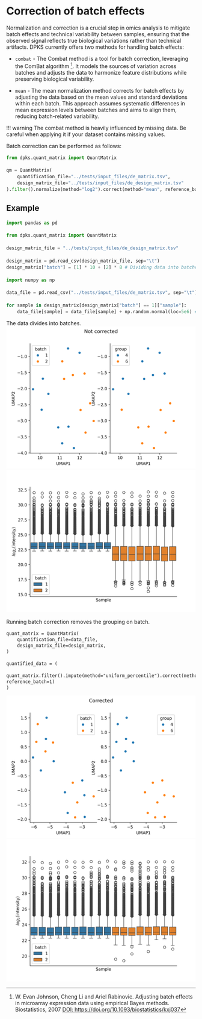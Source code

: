 # Correction of batch effects


Normalization and correction is a crucial step in omics analysis to mitigate batch effects and technical variability between samples, ensuring that the observed signal reflects true biological variations rather than technical artifacts. DPKS currently offers two methods for handling batch effects:


* `combat` - The Combat method is a tool for batch correction, leveraging the ComBat algorithm [^1]. It models the sources of variation across batches and adjusts the data to harmonize feature distributions while preserving biological variability. 

* `mean` - The mean normalization method corrects for batch effects by adjusting the data based on the mean values and standard deviations within each batch. This approach assumes systematic differences in mean expression levels between batches and aims to align them, reducing batch-related variability.

!!! warning
    The combat method is heavily influenced by missing data. Be careful when applying it if your dataset contains missing values.

Batch correction can be performed as follows:

```python
from dpks.quant_matrix import QuantMatrix

qm = QuantMatrix(
    quantification_file="../tests/input_files/de_matrix.tsv",
    design_matrix_file="../tests/input_files/de_design_matrix.tsv"
).filter().normalize(method="log2").correct(method="mean", reference_batch=1)

```

## Example

```py
import pandas as pd

from dpks.quant_matrix import QuantMatrix

design_matrix_file = "../tests/input_files/de_design_matrix.tsv"

design_matrix = pd.read_csv(design_matrix_file, sep="\t")
design_matrix["batch"] = [1] * 10 + [2] * 8 # Dividing data into batches

import numpy as np

data_file = pd.read_csv("../tests/input_files/de_matrix.tsv", sep="\t")

for sample in design_matrix[design_matrix["batch"] == 1]["sample"]:
    data_file[sample] = data_file[sample] + np.random.normal(loc=5e6) # Adding synthetic batch effect
```
The data divides into batches.
![](../img/non_corrected_umaps.png)
![](../img/non_corrected_boxes.png)

Running batch correction removes the grouping on batch.
````
quant_matrix = QuantMatrix(
    quantification_file=data_file,
    design_matrix_file=design_matrix,
)

quantified_data = (
    quant_matrix.filter().impute(method="uniform_percentile").correct(method="mean", reference_batch=1)
)
````
![](../img/corrected_umaps.png)
![](../img/corrected_boxes.png)


[^1]: W. Evan Johnson, Cheng Li and Ariel Rabinovic. Adjusting batch effects in microarray expression data using empirical Bayes methods.
Biostatistics, 2007
<a href="https://doi.org/10.1093/biostatistics/kxj037" target="_blank">DOI: https://doi.org/10.1093/biostatistics/kxj037</a>